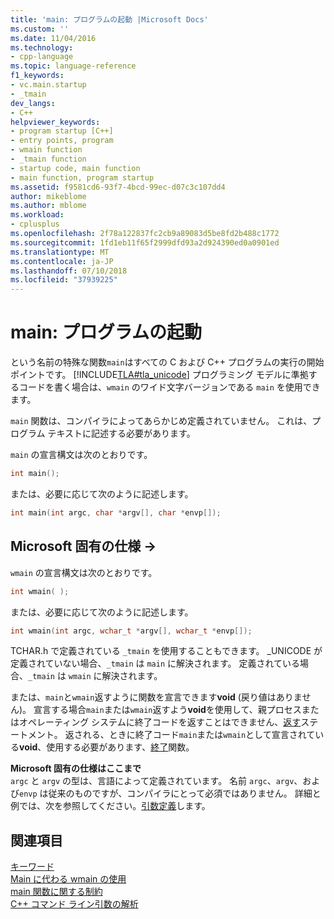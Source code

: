 ```yaml
---
title: 'main: プログラムの起動 |Microsoft Docs'
ms.custom: ''
ms.date: 11/04/2016
ms.technology:
- cpp-language
ms.topic: language-reference
f1_keywords:
- vc.main.startup
- _tmain
dev_langs:
- C++
helpviewer_keywords:
- program startup [C++]
- entry points, program
- wmain function
- _tmain function
- startup code, main function
- main function, program startup
ms.assetid: f9581cd6-93f7-4bcd-99ec-d07c3c107dd4
author: mikeblome
ms.author: mblome
ms.workload:
- cplusplus
ms.openlocfilehash: 2f78a122837fc2cb9a89083d5be8fd2b488c1772
ms.sourcegitcommit: 1fd1eb11f65f2999dfd93a2d924390ed0a0901ed
ms.translationtype: MT
ms.contentlocale: ja-JP
ms.lasthandoff: 07/10/2018
ms.locfileid: "37939225"
---
```

# <a name="main-program-startup"></a>main: プログラムの起動
という名前の特殊な関数`main`はすべての C および C++ プログラムの実行の開始ポイントです。 [!INCLUDE[TLA#tla_unicode](../atl-mfc-shared/reference/includes/tlasharptla_unicode_md.md)] プログラミング モデルに準拠するコードを書く場合は、`wmain` のワイド文字バージョンである `main` を使用できます。  
  
 `main` 関数は、コンパイラによってあらかじめ定義されていません。 これは、プログラム テキストに記述する必要があります。  
  
 `main` の宣言構文は次のとおりです。  
  
```cpp 
int main();  
```  
  
 または、必要に応じて次のように記述します。  
  
```cpp 
int main(int argc, char *argv[], char *envp[]);  
```  
  
## <a name="microsoft-specific"></a>Microsoft 固有の仕様 →  
 `wmain` の宣言構文は次のとおりです。  
  
```cpp 
int wmain( );  
```  
  
 または、必要に応じて次のように記述します。  
  
```cpp 
int wmain(int argc, wchar_t *argv[], wchar_t *envp[]);  
```  
  
 TCHAR.h で定義されている `_tmain` を使用することもできます。 _UNICODE が定義されていない場合、`_tmain` は `main` に解決されます。 定義されている場合、`_tmain` は `wmain` に解決されます。  
  
 または、`main`と`wmain`返すように関数を宣言できます**void** (戻り値はありません)。 宣言する場合`main`または`wmain`返すよう**void**を使用して、親プロセスまたはオペレーティング システムに終了コードを返すことはできません、[返す](../cpp/return-statement-in-program-termination-cpp.md)ステートメント。 返される、ときに終了コード`main`または`wmain`として宣言されている**void**、使用する必要があります、[終了](../cpp/exit-function.md)関数。  
  
**Microsoft 固有の仕様はここまで**  
 `argc` と `argv` の型は、言語によって定義されています。 名前 `argc`、`argv`、および`envp` は従来のものですが、コンパイラにとって必須ではありません。 詳細と例では、次を参照してください。[引数定義](../cpp/argument-definitions.md)します。  
  
## <a name="see-also"></a>関連項目  
 [キーワード](../cpp/keywords-cpp.md)   
 [Main に代わる wmain の使用](../cpp/using-wmain-instead-of-main.md)   
 [main 関数に関する制約](../cpp/main-function-restrictions.md)   
 [C++ コマンド ライン引数の解析](../cpp/parsing-cpp-command-line-arguments.md)
